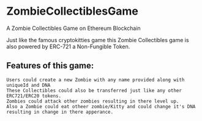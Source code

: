 # ZombieCollectiblesGame
A Zombie Collectibles Game on Ethereum Blockchain

Just like the famous cryptokitties game this Zombie Collectibles game is also powered by ERC-721 a Non-Fungible Token.

## Features of this game:
```
Users could create a new Zombie with any name provided along with uniqueId and DNA
These Collectibles could also be transferred just like any other ERC721/ERC20 tokens.
Zombies could attack other zombies resulting in there level up.
Also a Zombie could eat otheer zombie/Kitty and could change it's DNA resulting in change in there apperance.
```
